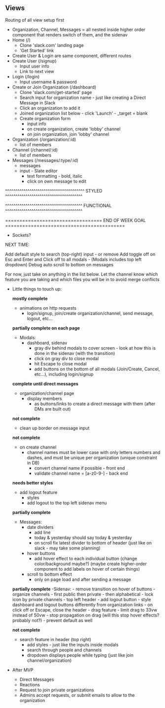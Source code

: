  ## Views

Routing of all view setup first

 - Organization, Channel, Messages = all nested inside higher order component that renders switch of them, and the sidenav
 - Home (/)
    - Clone 'slack.com' landing page
    - 'Get Started' link
 - Create User & Login are same component, different routes
 - Create User (/signup)
    - Input user info
    - Link to next view
 - Login (/login)
    - Input username & password
 - Create or Join Organization (/dashboard)
    - Clone 'slack.com/get-started' page
    - Search input for organization name - just like creating a Direct Message in Slack
    - Click an organization to add it
    - Joined organization list below - click 'Launch' - _target = blank
    - Create organization form
        - input info
        - on create organization, create 'lobby' channel
        - on join organization, join 'lobby' channel
 - Organization (/organization/:id)
    - list of members
 - Channel (/channel/:id)
    - list of members
 - Messages (/messages/:type/:id)
    - messages
    - input - Slate editor
        - text formatting - bold, italic
        - click on own message to edit

^^^^^^^^^^^^^^^^^^^^^^^^^^^^^^^^^^^^^^^    STYLED    ^^^^^^^^^^^^^^^^^^^^^^^^^^^^^^^^^^^^^^

^^^^^^^^^^^^^^^^^^^^^^^^^^^^^^^^^^^^^^   FUNCTIONAL   ^^^^^^^^^^^^^^^^^^^^^^^^^^^^^^^^^^^^^^

==================================   END OF WEEK GOAL   ==========================================

 - Sockets?

NEXT TIME:

Add default style to search (top-right) input - or remove
Add toggle off on Esc and Enter and Click off to all modals - (Modals includes top left dropdown)
Debug auto scroll to bottom on messages


For now, just take on anything in the list below. Let the channel know which feature you are taking and which files you will be in to avoid merge conflicts

 - Little things to touch up:
    
    **mostly complete**
    - animations on http requests
        - login/signup, join/create organization/channel, send message, logout, etc...
    
    **partially complete on each page**
    - Modals:
        - dashboard, sidenav
            - gray div behind modals to cover screen - look at how this is done in the sidenav (with the transition)
            - click on gray div to close modal
            - hit Escape to close modal
            - add buttons on the bottom of all modals (Join/Create, Cancel, etc...), including login/signup
    
    **complete until direct messages**
    - organization/channel page
        - display members
            - as buttons/links to create a direct message with them (after DMs are built out)
    
    **not complete**
    - clean up border on message input
    
    **not complete**
    - on create channel
        - channel names must be lower case with only letters numbers and dashes, and must be unique per organization (unique constraint in DB)
            - convert channel name if possible - front end
            - validate channel name = [a-z0-9\-] - back end
    
    **needs better styles**
    - add logout feature
        - styles
        - add logout to the top left sidenav menu
    
    **partially complete**
    - Messages:
        - date dividers
            - add line
            - today & yesterday should say today & yesterday
            - on scroll fix latest divider to bottom of header (just like on slack - may take some planning)
        - hover buttons
            - add hover effect to each individual button (change color/background maybe?) (maybe create higher-order component to add labels on hover of certain things)
        - scroll to bottom effect
            - only on page load and after sending a message
    
    **partially complete**
    -Sidenav:
        - remove transition on hover of buttons
        - organize channels
            - first public then private
            - then alphabetical
            - lock icon by private channels
        <!-- 
        **complete**
        - change background on selected channel
            - instead of bold (bold & white will be for new messages) -->
        - top left header
            - add logout button
            - style dashboard and logout buttons differently from organization links
            - on click off or Escape, close the header
        - drag feature
            - limit drag to 33vw instead of 50vw
            - stop propagation on drag (will this stop hover effects? probably not?)
            - prevent default as well
    
    **not complete**
    - search feature in header (top right)
        - add styles - just like the inputs inside modals
        - search through people and channels
        - dropdown displays people while typing (just like join channel/organization)



 - After MVP
    - Direct Messages
    - Reactions
    - Request to join private organizations
    - Admins accept requests, or submit emails to allow to the organization
